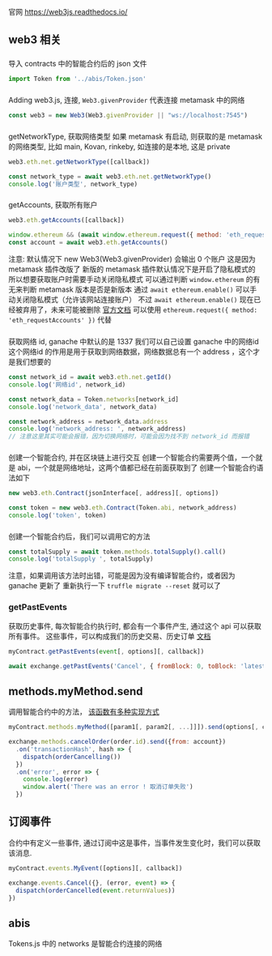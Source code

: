 
官网 https://web3js.readthedocs.io/

## web3 相关

###
导入 contracts 中的智能合约后的 json 文件
```js
import Token from '../abis/Token.json'
```

###
Adding web3.js, 连接,  `Web3.givenProvider` 代表连接 metamask 中的网络
```js
const web3 = new Web3(Web3.givenProvider || "ws://localhost:7545")
```

###
getNetworkType, 获取网络类型 如果 metamask 有启动, 则获取的是 metamask 的网络类型, 比如 main, Kovan, rinkeby, 如连接的是本地, 这是 private
```js
web3.eth.net.getNetworkType([callback])

const network_type = await web3.eth.net.getNetworkType()
console.log('账户类型', network_type)
```

###
getAccounts, 获取所有账户
```js
web3.eth.getAccounts([callback])

window.ethereum && (await window.ethereum.request({ method: 'eth_requestAccounts' }))
const account = await web3.eth.getAccounts()
```
注意: 默认情况下 new Web3(Web3.givenProvider) 会输出 0 个账户
这是因为 metamask 插件改版了
新版的 metamask 插件默认情况下是开启了隐私模式的
所以想要获取账户时需要手动关闭隐私模式
可以通过判断 `window.ethereum` 的有无来判断 metamask 版本是否是新版本
通过 `await ethereum.enable()` 可以手动关闭隐私模式（允许该网站连接账户）
不过 `await ethereum.enable()` 现在已经被弃用了，未来可能被删除
[官方文档](https://docs.metamask.io/guide/ethereum-provider.html#ethereum-enable-deprecated)
可以使用 `ethereum.request({ method: 'eth_requestAccounts' })` 代替



###
获取网络 id, ganache 中默认的是 1337 我们可以自己设置 ganache 中的网络id
这个网络id 的作用是用于获取到网络数据，网络数据总有一个 address ，这个才是我们想要的
```js
const network_id = await web3.eth.net.getId()
console.log('网络id', network_id)

const network_data = Token.networks[network_id]
console.log('network_data', network_data)

const network_address = network_data.address
console.log('network_address: ', network_address)
// 注意这里其实可能会报错，因为切换网络时，可能会因为找不到 network_id 而报错
```

###
创建一个智能合约, 并在区块链上进行交互
创建一个智能合约需要两个值，一个就是 abi，一个就是网络地址，这两个值都已经在前面获取到了
创建一个智能合约语法如下
```js
new web3.eth.Contract(jsonInterface[, address][, options])

const token = new web3.eth.Contract(Token.abi, network_address)
console.log('token', token)
```

###
创建一个智能合约后，我们可以调用它的方法
```js
const totalSupply = await token.methods.totalSupply().call()
console.log('totalSupply ', totalSupply)
```
注意，如果调用该方法时出错，可能是因为没有编译智能合约，或者因为 ganache 更新了
重新执行一下 `truffle migrate --reset` 就可以了

### getPastEvents
获取历史事件, 每次智能合约执行时, 都会有一个事件产生, 通过这个 api 可以获取所有事件。
这些事件，可以构成我们的历史交易、历史订单
[文档](https://web3js.readthedocs.io/en/v1.7.3/web3-eth-contract.html?highlight=getPastEvents#getpastevents)

```js
myContract.getPastEvents(event[, options][, callback])

await exchange.getPastEvents('Cancel', { fromBlock: 0, toBlock: 'latest', })
```

## methods.myMethod.send
调用智能合约中的方法， [该函数有多种实现方式](https://web3js.readthedocs.io/en/v1.7.3/web3-eth-contract.html?highlight=methods.myMethod.send#methods-mymethod-send)

```js
myContract.methods.myMethod([param1[, param2[, ...]]]).send(options[, callback])

exchange.methods.cancelOrder(order.id).send({from: account})
  .on('transactionHash', hash => {
    dispatch(orderCancelling())
  })
  .on('error', error => {
    console.log(error)
    window.alert('There was an error ! 取消订单失败')
  })
```

## 订阅事件
合约中有定义一些事件, 通过订阅中这是事件，当事件发生变化时，我们可以获取该消息.
```js
myContract.events.MyEvent([options][, callback])

exchange.events.Cancel({}, (error, event) => {
  dispatch(orderCancelled(event.returnValues))
})
```



## abis

Tokens.js 中的 networks 是智能合约连接的网络

